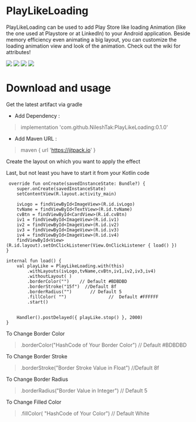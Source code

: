 # PlayLikeLoading 
 
 PlayLikeLoading can be used to add Play Store like loading Animation (like the one used at Playstore or at LinkedIn) to your Android application. Beside memory efficiency even animating a big layout, you can customize the loading animation view and look of the animation. Check out the wiki for attributes!
 
 ![](20191012_154113.gif)         ![](2.gif)      ![](3.gif)
 ![](4.gif)
 
 # Download and usage
 
 Get the latest artifact via gradle
 
  * Add Dependency :
 > implementation 'com.github.NileshTak:PlayLikeLoading:0.1.0'
 
  * Add Maven URL :
 > maven { url 'https://jitpack.io' }
 
 Create the layout on which you want to apply the effect
   
 Last, but not least you have to start it from your Kotlin code 

     override fun onCreate(savedInstanceState: Bundle?) {
        super.onCreate(savedInstanceState)
        setContentView(R.layout.activity_main)

        ivLogo = findViewById<ImageView>(R.id.ivLogo)
        tvName = findViewById<TextView>(R.id.tvName)
        cvBtn = findViewById<CardView>(R.id.cvBtn)
        iv1 = findViewById<ImageView>(R.id.iv1)
        iv2 = findViewById<ImageView>(R.id.iv2)
        iv3 = findViewById<ImageView>(R.id.iv3)
        iv4 = findViewById<ImageView>(R.id.iv4)
        findViewById<View>(R.id.layout).setOnClickListener(View.OnClickListener { load() })
    }

    internal fun load() {
        val playLike = PlayLikeLoading.with(this)
            .withLayouts(ivLogo,tvName,cvBtn,iv1,iv2,iv3,iv4)
            .withoutLayout( )
            .borderColor("")    // Default #BDBDBD
            .borderStroke("15f")  //Default 8f
            .borderRadius("")       // Default 5
            .fillColor( "")                //  Default #FFFFFF
            .start()


        Handler().postDelayed({ playLike.stop() }, 2000)
    }
 
 To Change Border Color
 
 >  .borderColor("HashCode of Your Border Color")    // Default #BDBDBD
 
 To Change Border Stroke
 
 >  .borderStroke("Border Stroke Value in Float")  //Default 8f
 
 To Change Border Radius
 
 > .borderRadius("Border Value in Integer")       // Default 5
 
 To Change Filled Color
 
 > .fillColor( "HashCode of Your Color")      //  Default White
 
 
 


 
 
